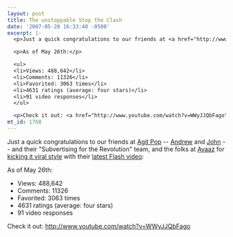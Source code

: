 ```yaml
---
layout: post
title: The unstoppable Stop the Clash
date: '2007-05-28 16:33:40 -0500'
excerpt: |-
  <p>Just a quick congratulations to our friends at <a href="http://www.agit-pop.com/">Agit Pop</a>  -- <a href="http://www.wanderbody.com/">Andrew</a> and <a href="http://www.motherjones.com/news/hellraiser/2000/09/sellers.html">John</a> -- and their "Subvertising for the Revolution" team, and the folks at <a href="http://avaaz.org">Avaaz</a> for <a href="http://www.youtube.com/watch?v=WWyJJQbFago">kicking it viral style</a> with their <a href="http://www.youtube.com/watch?v=WWyJJQbFago">latest Flash video</a>:</p>

  <p>As of May 26th:</p>

  <ul>
  <li>Views: 488,642</li>
  <li>Comments: 11326</li>
  <li>Favorited: 3063 times</li>
  <li>4631 ratings (average: four stars)</li>
  <li>91 video responses</li>
  </ul>

  <p>Check it out: <a href="http://www.youtube.com/watch?v=WWyJJQbFago">http://www.youtube.com/watch?v=WWyJJQbFago</a></p>
mt_id: 1768
---
```

<p>Just a quick congratulations to our friends at <a href="http://www.agit-pop.com/">Agit Pop</a>  -- <a href="http://www.wanderbody.com/">Andrew</a> and <a href="http://www.motherjones.com/news/hellraiser/2000/09/sellers.html">John</a> -- and their "Subvertising for the Revolution" team, and the folks at <a href="http://avaaz.org">Avaaz</a> for <a href="http://www.youtube.com/watch?v=WWyJJQbFago">kicking it viral style</a> with their <a href="http://www.youtube.com/watch?v=WWyJJQbFago">latest Flash video</a>:</p>

<p>As of May 26th:</p>

<ul>
<li>Views: 488,642</li>
<li>Comments: 11326</li>
<li>Favorited: 3063 times</li>
<li>4631 ratings (average: four stars)</li>
<li>91 video responses</li>
</ul>

<p>Check it out: <a href="http://www.youtube.com/watch?v=WWyJJQbFago">http://www.youtube.com/watch?v=WWyJJQbFago</a>
<!--break--></p>

